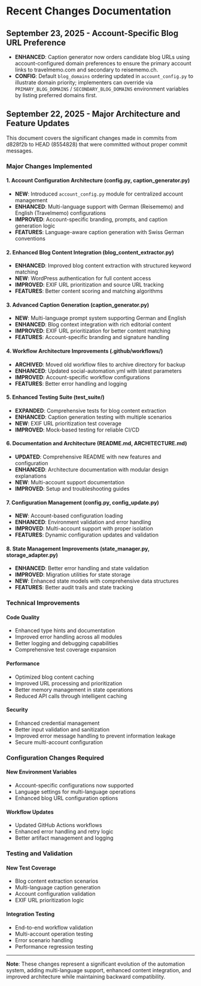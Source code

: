 # Recent Changes Documentation

## September 23, 2025 - Account-Specific Blog URL Preference

- **ENHANCED**: Caption generator now orders candidate blog URLs using account-configured domain preferences to ensure the primary account links to travelmemo.com and secondary to reisememo.ch.
- **CONFIG**: Default `blog_domains` ordering updated in `account_config.py` to illustrate domain priority; implementers can override via `PRIMARY_BLOG_DOMAINS` / `SECONDARY_BLOG_DOMAINS` environment variables by listing preferred domains first.

## September 22, 2025 - Major Architecture and Feature Updates

This document covers the significant changes made in commits from d828f2b to HEAD (8554828) that were committed without proper commit messages.

### Major Changes Implemented

#### 1. Account Configuration Architecture (config.py, caption_generator.py)
- **NEW**: Introduced `account_config.py` module for centralized account management
- **ENHANCED**: Multi-language support with German (Reisememo) and English (Travelmemo) configurations
- **IMPROVED**: Account-specific branding, prompts, and caption generation logic
- **FEATURES**: Language-aware caption generation with Swiss German conventions

#### 2. Enhanced Blog Content Integration (blog_content_extractor.py)
- **ENHANCED**: Improved blog content extraction with structured keyword matching
- **NEW**: WordPress authentication for full content access
- **IMPROVED**: EXIF URL prioritization and source URL tracking
- **FEATURES**: Better content scoring and matching algorithms

#### 3. Advanced Caption Generation (caption_generator.py)
- **NEW**: Multi-language prompt system supporting German and English
- **ENHANCED**: Blog context integration with rich editorial content
- **IMPROVED**: EXIF URL prioritization for better content matching
- **FEATURES**: Account-specific branding and signature handling

#### 4. Workflow Architecture Improvements (.github/workflows/)
- **ARCHIVED**: Moved old workflow files to archive directory for backup
- **ENHANCED**: Updated social-automation.yml with latest parameters
- **IMPROVED**: Account-specific workflow configurations
- **FEATURES**: Better error handling and logging

#### 5. Enhanced Testing Suite (test_suite/)
- **EXPANDED**: Comprehensive tests for blog content extraction
- **ENHANCED**: Caption generation testing with multiple scenarios
- **NEW**: EXIF URL prioritization test coverage
- **IMPROVED**: Mock-based testing for reliable CI/CD

#### 6. Documentation and Architecture (README.md, ARCHITECTURE.md)
- **UPDATED**: Comprehensive README with new features and configuration
- **ENHANCED**: Architecture documentation with modular design explanations
- **NEW**: Multi-account support documentation
- **IMPROVED**: Setup and troubleshooting guides

#### 7. Configuration Management (config.py, config_update.py)
- **NEW**: Account-based configuration loading
- **ENHANCED**: Environment validation and error handling
- **IMPROVED**: Multi-account support with proper isolation
- **FEATURES**: Dynamic configuration updates and validation

#### 8. State Management Improvements (state_manager.py, storage_adapter.py)
- **ENHANCED**: Better error handling and state validation
- **IMPROVED**: Migration utilities for state storage
- **NEW**: Enhanced state models with comprehensive data structures
- **FEATURES**: Better audit trails and state tracking

### Technical Improvements

#### Code Quality
- Enhanced type hints and documentation
- Improved error handling across all modules
- Better logging and debugging capabilities
- Comprehensive test coverage expansion

#### Performance
- Optimized blog content caching
- Improved URL processing and prioritization
- Better memory management in state operations
- Reduced API calls through intelligent caching

#### Security
- Enhanced credential management
- Better input validation and sanitization
- Improved error message handling to prevent information leakage
- Secure multi-account configuration

### Configuration Changes Required

#### New Environment Variables
- Account-specific configurations now supported
- Language settings for multi-language operations
- Enhanced blog URL configuration options

#### Workflow Updates
- Updated GitHub Actions workflows
- Enhanced error handling and retry logic
- Better artifact management and logging

### Testing and Validation

#### New Test Coverage
- Blog content extraction scenarios
- Multi-language caption generation
- Account configuration validation
- EXIF URL prioritization logic

#### Integration Testing
- End-to-end workflow validation
- Multi-account operation testing
- Error scenario handling
- Performance regression testing

---

**Note**: These changes represent a significant evolution of the automation system, adding multi-language support, enhanced content integration, and improved architecture while maintaining backward compatibility.
